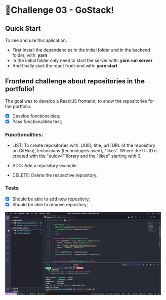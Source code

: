 # 🚀Challenge 03 - GoStack!

## Quick Start
To see and use this aplication.
- First install the dependencies in the initial folder and in the backend folder, with: **yarn**
- In the initial folder only need to start the server with: **yarn run server**
- And finally start the react front-end with: **yarn start**

## Frontend challenge about repositories in the portfolio!
The goal was to develop a ReactJS frontend, to show the repositories for the portfolio.
- [X] Develop functionalities;
- [X] Pass functionalities test;

### Functionalities:
- LIST: To create repositories with: UUID, title, url (URL of the repository on GitHub), technicians (technologies used), "likes". Where the UUID is created with the "uuidv4" library and the "likes" starting with 0.

- ADD: Add a repository example.

- DELETE: Delete the respective repository.

### Tests

- [X] Should be able to add new repository;
- [X] Should be able to remove repository;

![](https://github.com/jenifferazevedo/gostack-challenge03/blob/master/docs/test.JPG)
